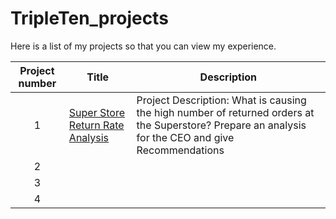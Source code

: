 # TripleTen_projects
Here is a list of my projects so that you can view my experience.


| Project number | Title | Description |
| :-----------: | ----------- |----------- |
| 1 |[Super Store Return Rate Analysis](./1_Superstore_Return_Rate)| Project Description: What is causing the high number of returned orders at the Superstore? Prepare an analysis for the CEO and give Recommendations |
| 2 |
| 3 | 
| 4 |
